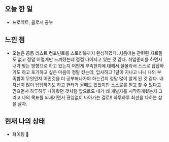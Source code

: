 ## 오늘 한 일
 - 프로젝트, 클로저 공부

## 느낀 점
 - 오늘은 공통 리스트 컴포넌트를 스토리북까지 완성하였다. 처음에는 관련된 자료들도 없고 정말 어렵게만 느껴졌는데 점점 나아지고 있는 것 같다.
취업준비를 하면서 내가 맞는 방향으로 하고 있는지 어떤게 부족한지에 대해서 잘몰라서 스스로 답답하기도 하고 포기하고 싶은 마음이 정말 컸는데, 입사하고 1달이 지나고 나니 나의 부족함이 무엇인지 
어떤것을 더 공부해나가야 하는건지 정말 많이 알게 된 것 같다. 내자신이 많이 답답하기도 하고 현타가 올때도 있었지만 스스로를 믿고 할 수 있다고 믿으면서 하루하루 나아왔던 것처럼 앞으로도 
내가 왜 개발자를 시작하게됬는지 그리고 나의 목표를 되새기면서 끊임없이 나아가는 걸로!! 하루하루 최선을 다하는 삶을 살자.
 
## 현재 나의 상태 
 - 화이팅 🥳


